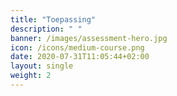 ```yaml
---
title: "Toepassing"
description: " "
banner: /images/assessment-hero.jpg
icon: /icons/medium-course.png
date: 2020-07-31T11:05:44+02:00
layout: single
weight: 2
---
```

